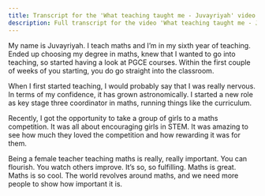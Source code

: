 ```yaml
---
title: Transcript for the 'What teaching taught me - Juvayriyah' video
description: Full transcript for the video 'What teaching taught me - Juvayriyah'
---
```


My name is Juvayriyah. I teach maths and I’m in my sixth year of teaching. Ended up choosing my degree in maths, knew that I wanted to go into teaching, so started having a look at PGCE courses. Within the first couple of weeks of you starting, you do go straight into the classroom.

When I first started teaching, I would probably say that I was really nervous. In terms of my confidence, it has grown astronomically. I started a new role as key stage three coordinator in maths, running things like the curriculum.

Recently, I got the opportunity to take a group of girls to a maths competition. It was all about encouraging girls in STEM. It was amazing to see how much they loved the competition and how rewarding it was for them.

Being a female teacher teaching maths is really, really important. You can flourish. You watch others improve. It’s so, so fulfilling. Maths is great. Maths is so cool. The world revolves around maths, and we need more people to show how important it is. 
